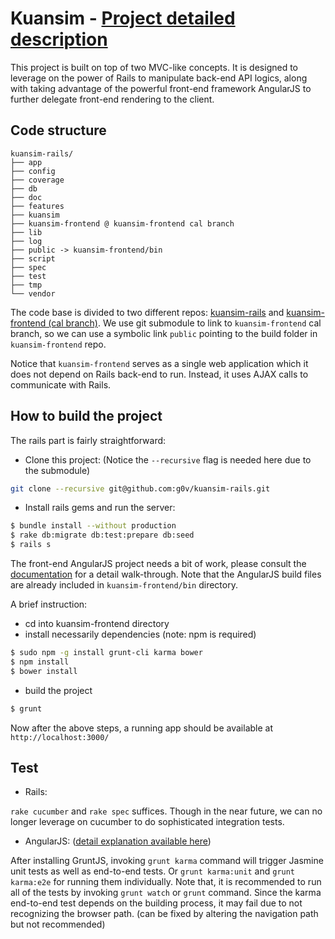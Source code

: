 # Kuansim - [Project detailed description](http://goo.gl/Qy4h65)

This project is built on top of two MVC-like concepts. It is designed to leverage on the power of Rails to manipulate back-end API logics, along with taking advantage of the powerful front-end framework AngularJS to further delegate front-end rendering to the client.

## Code structure

```
kuansim-rails/
├── app
├── config
├── coverage
├── db
├── doc
├── features
├── kuansim
├── kuansim-frontend @ kuansim-frontend cal branch
├── lib
├── log
├── public -> kuansim-frontend/bin
├── script
├── spec
├── test
├── tmp
└── vendor
```

The code base is divided to two different repos: [kuansim-rails](https://github.com/g0v/kuansim-rails) and [kuansim-frontend (cal branch)](https://github.com/g0v/kuansim-frontend/tree/cal). We use git submodule to link to `kuansim-frontend` cal branch, so we can use a symbolic link `public` pointing to the build folder in `kuansim-frontend` repo.

Notice that `kuansim-frontend` serves as a single web application which it does not depend on Rails back-end to run. Instead, it uses AJAX calls to communicate with Rails.

## How to build the project

The rails part is fairly straightforward:

- Clone this project: (Notice the `--recursive` flag is needed here due to the submodule)

```sh
git clone --recursive git@github.com:g0v/kuansim-rails.git
```
- Install rails gems and run the server:

```sh
$ bundle install --without production
$ rake db:migrate db:test:prepare db:seed
$ rails s
```

The front-end AngularJS project needs a bit of work, please consult the [documentation](https://github.com/g0v/kuansim-frontend/blob/cal/README.md) for a detail walk-through. Note that the AngularJS build files are already included in `kuansim-frontend/bin` directory.

A brief instruction:

- cd into kuansim-frontend directory
- install necessarily dependencies (note: npm is required)

```sh
$ sudo npm -g install grunt-cli karma bower
$ npm install
$ bower install
```

- build the project

```sh
$ grunt
```

Now after the above steps, a running app should be available at `http://localhost:3000/`

## Test

- Rails:

`rake cucumber` and `rake spec` suffices. Though in the near future, we can no longer leverage on cucumber to do sophisticated integration tests.

- AngularJS: ([detail explanation available here](https://github.com/g0v/kuansim-frontend/blob/cal/README.md))

After installing GruntJS, invoking `grunt karma` command will trigger Jasmine unit tests as well as end-to-end tests. Or `grunt karma:unit` and `grunt karma:e2e` for running them individually. Note that, it is recommended to run all of the tests by invoking `grunt watch` or `grunt` command. Since the karma end-to-end test depends on the building process, it may fail due to not recognizing the browser path. (can be fixed by altering the navigation path but not recommended)










